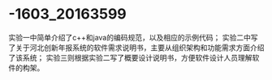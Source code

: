 # -1603_20163599
实验一中简单介绍了c++和java的编码规范，以及相应的示例代码； 
实验二中写了关于河北创新年报系统的软件需求说明书，主要从组织架构和功能需求方面介绍了该系统； 
实验三则根据实验二写了概要设计说明书，方便软件设计人员理解软件的构架。
